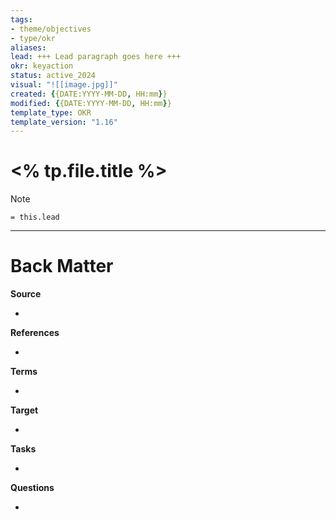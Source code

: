 ```yaml
---
tags: 
- theme/objectives
- type/okr
aliases:
lead: +++ Lead paragraph goes here +++
okr: keyaction 
status: active_2024
visual: "![[image.jpg]]"
created: {{DATE:YYYY-MM-DD, HH:mm}}
modified: {{DATE:YYYY-MM-DD, HH:mm}}
template_type: OKR
template_version: "1.16"
---
```

<!-- 
okr: idea, wish, keyaction, keyresult, objective | annual
template_type: OKR, Wish, Objective, Key Result, Key Action
See "Template Help" below for using properties 
-->

# <% tp.file.title %>

<!--  Main idea of my thoughts -->

> [!Note]
> `= this.lead`

<!-- Other content of my note  -->


---
# Back Matter
**Source**
<!-- Always keep a link to the source- --> 
- 

**References**
<!-- Links to pages not referenced in the content. -->
- 

**Terms**
<!-- Links to definition pages. -->
- 

**Target**
<!-- Link to project note or externaly published content. -->
- 

**Tasks**
<!-- What remains to be done with this note? --> 
- 

**Questions**
<!-- What remains for you to consider? --> 
- 
